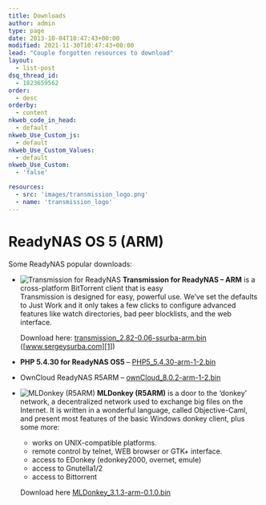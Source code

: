 ```yaml
---
title: Downloads
author: admin
type: page
date: 2013-10-04T10:47:43+00:00
modified: 2021-11-30T10:47:43+00:00
lead: "Couple forgotten resources to download"
layout:
  - list-post
dsq_thread_id:
  - 1823659562
order:
  - desc
orderby:
  - content
nkweb_code_in_head:
  - default
nkweb_Use_Custom_js:
  - default
nkweb_Use_Custom_Values:
  - default
nkweb_Use_Custom:
  - 'false'

resources:
  - src: 'images/transmission_logo.png'
  - name: 'transmission_logo'
---
```

# ReadyNAS OS 5 (ARM)

Some ReadyNAS popular downloads:

- ![Transmission for ReadyNAS](images/2013/10/transmission_logo.png) **Transmission for ReadyNAS &#8211; ARM** is a cross-platform BitTorrent client that is easy  
    Transmission is designed for easy, powerful use. We’ve set the defaults to Just Work and it only takes a few clicks to configure advanced features like watch directories, bad peer blocklists, and the web interface.  
    
    Download here: [transmission_2.82-0.06-ssurba-arm.bin][3] ([www.sergeysurba.com][1])
- **PHP 5.4.30 for ReadyNAS OS5** &#8211; [PHP5_5.4.30-arm-1-2.bin][4]
- OwnCloud ReadyNAS R5ARM &#8211; [ownCloud_8.0.2-arm-1-2.bin][5]
- ![MLDonkey (R5ARM)](images/2013/10/mldonkey_logo.png) **MLDonkey (R5ARM)** is a door to the ‘donkey’ network, a decentralized network used to exchange big files on the Internet. It is written in a wonderful language, called Objective-Caml, and present most features of the basic Windows donkey client, plus some more: 
  - works on UNIX-compatible platforms.
  - remote control by telnet, WEB browser or GTK+ interface.
  - access to EDonkey (edonkey2000, overnet, emule)
  - access to Gnutella1/2
  - access to Bittorrent
  
  Download here [MLDonkey_3.1.3-arm-0.1.0.bin][2]
           

 [1]: http://www.sergeysurba.com/projects/transmission/
 [2]: http://demo.spidersoft.com.au/download/MLDonkey_3.1.3-arm-0.1.0.bin
 [3]: http://demo.spidersoft.com.au/download/transmission_2.82-0.06-ssurba-arm-2.bin
 [4]: http://demo.spidersoft.com.au/download/PHP5_5.4.30-arm-1.bin
 [5]: http://demo.spidersoft.com.au/download/ownCloud_8.0.2-arm-1.bin